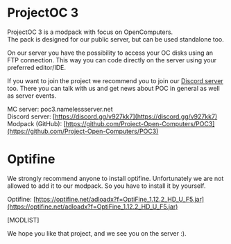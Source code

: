 # ProjectOC 3
ProjectOC 3 is a modpack with focus on OpenComputers.  
The pack is designed for our public server, but can be used standalone too.

On our server you have the possibility to access your OC disks using an FTP connection. This way you can code directly on the server using your preferred editor/IDE.

If you want to join the project we recommend you to join our [Discord server](https://discord.gg/v927kk7) too. There you can talk with us and get news about POC in general as well as server events.

MC server: poc3.namelessserver.net  
Discord server: [https://discord.gg/v927kk7](https://discord.gg/v927kk7)  
Modpack (GitHub): [https://github.com/Project-Open-Computers/POC3](https://github.com/Project-Open-Computers/POC3)  

# Optifine
We strongly recommend anyone to install optifine.
Unfortunately we are not allowed to add it to our modpack.
So you have to install it by yourself.

Optifine: [https://optifine.net/adloadx?f=OptiFine_1.12.2_HD_U_F5.jar](https://optifine.net/adloadx?f=OptiFine_1.12.2_HD_U_F5.jar)  

[MODLIST]

We hope you like that project, and we see you on the server :).
 
